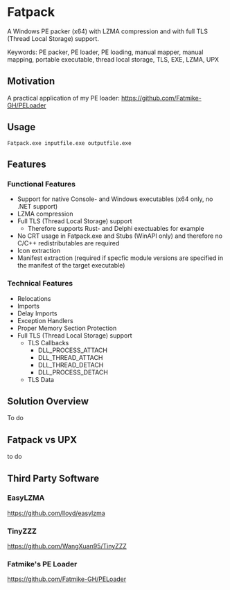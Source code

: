 # Fatpack  

A Windows PE packer (x64) with LZMA compression and with full TLS (Thread Local Storage) support.  

Keywords: PE packer, PE loader, PE loading, manual mapper, manual mapping, portable executable, thread local storage, TLS, EXE, LZMA, UPX  

## Motivation

A practical application of my PE loader: https://github.com/Fatmike-GH/PELoader  

## Usage

``Fatpack.exe inputfile.exe outputfile.exe``  

## Features

### Functional Features  

- Support for native Console- and Windows executables (x64 only, no .NET support)  
- LZMA compression  
- Full TLS (Thread Local Storage) support  
  - Therefore supports Rust- and Delphi exectuables for example  
- No CRT usage in Fatpack.exe and Stubs (WinAPI only) and therefore no C/C++ redistributables are required  
- Icon extraction
- Manifest extraction (required if specfic module versions are specified in the manifest of the target executable)

### Technical Features  

- Relocations
- Imports
- Delay Imports
- Exception Handlers
- Proper Memory Section Protection
- Full TLS (Thread Local Storage) support
  - TLS Callbacks
    - DLL_PROCESS_ATTACH  
    - DLL_THREAD_ATTACH  
    - DLL_THREAD_DETACH  
    - DLL_PROCESS_DETACH  
  - TLS Data

## Solution Overview

To do  

## Fatpack vs UPX  

to do  

## Third Party Software  

### EasyLZMA  

https://github.com/lloyd/easylzma  

### TinyZZZ  

https://github.com/WangXuan95/TinyZZZ  

### Fatmike's PE Loader  

https://github.com/Fatmike-GH/PELoader



